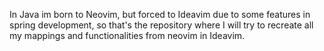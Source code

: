  In Java im born to Neovim, but forced to Ideavim due to some features in spring development, so that's the repository where I will try to recreate all my mappings and functionalities from neovim in Ideavim.

